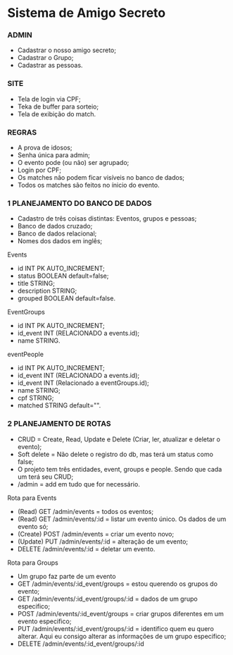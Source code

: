 # Sistema de Amigo Secreto
### ADMIN
- Cadastrar o nosso amigo secreto;
- Cadastrar o Grupo;
- Cadastrar as pessoas.

### SITE
- Tela de login via CPF;
- Teka de buffer para sorteio;
- Tela de exibição do match.

### REGRAS
- A prova de idosos;
- Senha única para admin;
- O evento pode (ou não) ser agrupado;
- Login por CPF;
- Os matches não podem ficar visíveis no banco de dados;
- Todos os matches são feitos no ínicio do evento.

### 1 PLANEJAMENTO DO BANCO DE DADOS
- Cadastro de três coisas distintas: Eventos, grupos e pessoas;
- Banco de dados cruzado;
- Banco de dados relacional;
- Nomes dos dados em inglês;

Events
- id INT PK AUTO_INCREMENT;
- status BOOLEAN default=false;
- title STRING;
- description STRING;
- grouped BOOLEAN default=false.

EventGroups
- id INT PK AUTO_INCREMENT;
- id_event INT (RELACIONADO a events.id);
- name STRING.

eventPeople
- id INT PK AUTO_INCREMENT;
- id_event INT (RELACIONADO a events.id);
- id_event INT (Relacionado a eventGroups.id);
- name STRING;
- cpf STRING;
- matched STRING default="".

### 2 PLANEJAMENTO DE ROTAS
- CRUD = Create, Read, Update e Delete (Criar, ler, atualizar e deletar o evento);
- Soft delete = Não delete o registro do db, mas terá um status como false;
- O projeto tem três entidades, event, groups e people. Sendo que cada um terá seu CRUD;
- /admin = add em tudo que for necessário.

Rota para Events
- (Read) GET /admin/events = todos os eventos;
- (Read) GET /admin/events/:id = listar um evento único. Os dados de um evento só;
- (Create) POST /admin/events = criar um evento novo;
- (Update) PUT /admin/events/:id = alteração de um evento;
- DELETE /admin/events/:id = deletar um evento.

Rota para Groups
- Um grupo faz parte de um evento
- GET /admin/events/:id_event/groups = estou querendo os grupos do evento;
- GET /admin/events/:id_event/groups/:id = dados de um grupo especifico;
- POST /admin/events/:id_event/groups = criar grupos diferentes em um evento especifico;
- PUT /admin/events/:id_event/groups/:id = identifico quem eu quero alterar. Aqui eu consigo alterar as informações de um grupo especifico;
- DELETE /admin/events/:id_event/groups/:id 

